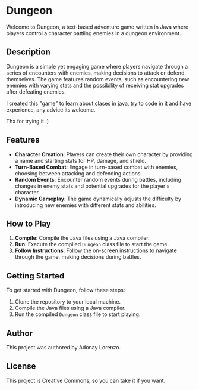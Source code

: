 # Dungeon

Welcome to Dungeon, a text-based adventure game written in Java where players control a character battling enemies in a dungeon environment.

## Description

Dungeon is a simple yet engaging game where players navigate through a series of encounters with enemies, making decisions to attack or defend themselves. The game features random events, such as encountering new enemies with varying stats and the possibility of receiving stat upgrades after defeating enemies.

I created this "game" to learn about clases in java, try to code in it and have experience, any advice its welcome.

Thx for trying it :)

## Features

- **Character Creation**: Players can create their own character by providing a name and starting stats for HP, damage, and shield.
- **Turn-Based Combat**: Engage in turn-based combat with enemies, choosing between attacking and defending actions.
- **Random Events**: Encounter random events during battles, including changes in enemy stats and potential upgrades for the player's character.
- **Dynamic Gameplay**: The game dynamically adjusts the difficulty by introducing new enemies with different stats and abilities.

## How to Play

1. **Compile**: Compile the Java files using a Java compiler.
2. **Run**: Execute the compiled `Dungeon` class file to start the game.
3. **Follow Instructions**: Follow the on-screen instructions to navigate through the game, making decisions during battles.

## Getting Started

To get started with Dungeon, follow these steps:

1. Clone the repository to your local machine.
2. Compile the Java files using a Java compiler.
3. Run the compiled `Dungeon` class file to start playing.

## Author

This project was authored by Adonay Lorenzo.

## License

This project is Creative Commons, so you can take it if you want.
